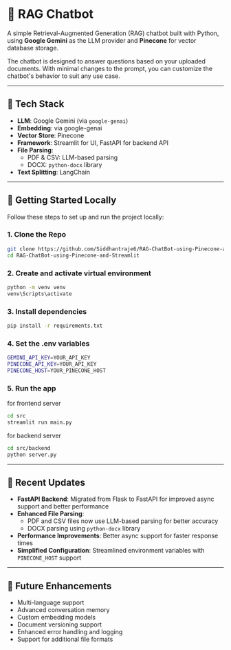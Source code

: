 # 🤖 RAG Chatbot

A simple Retrieval-Augmented Generation (RAG) chatbot built with Python, using **Google Gemini** as the LLM provider and **Pinecone** for vector database storage. 

The chatbot is designed to answer questions based on your uploaded documents. With minimal changes to the prompt, you can customize the chatbot's behavior to suit any use case.

---

## 🧠 Tech Stack

- **LLM**: Google Gemini (via `google-genai`)
- **Embedding**: via google-genai
- **Vector Store**: Pinecone
- **Framework**: Streamlit for UI, FastAPI for backend API
- **File Parsing**: 
  - PDF & CSV: LLM-based parsing
  - DOCX: `python-docx` library
- **Text Splitting**: LangChain

---

## 🚀 Getting Started Locally

Follow these steps to set up and run the project locally:

### 1. Clone the Repo
```bash
git clone https://github.com/Siddhantraje6/RAG-ChatBot-using-Pinecone-and-Streamlit.git
cd RAG-ChatBot-using-Pinecone-and-Streamlit
```

### 2. Create and activate virtual environment
```bash
python -m venv venv
venv\Scripts\activate
```

### 3. Install dependencies
```bash
pip install -r requirements.txt
```

### 4. Set the .env variables
```bash
GEMINI_API_KEY=YOUR_API_KEY
PINECONE_API_KEY=YOUR_API_KEY
PINECONE_HOST=YOUR_PINECONE_HOST
```

### 5. Run the app
for frontend server
```bash
cd src
streamlit run main.py
```
for backend server
```bash
cd src/backend
python server.py
```

---

## 🌱 Recent Updates

- **FastAPI Backend**: Migrated from Flask to FastAPI for improved async support and better performance
- **Enhanced File Parsing**:
  - PDF and CSV files now use LLM-based parsing for better accuracy
  - DOCX parsing using `python-docx` library
- **Performance Improvements**: Better async support for faster response times
- **Simplified Configuration**: Streamlined environment variables with `PINECONE_HOST` support

---

## 🔮 Future Enhancements

- Multi-language support
- Advanced conversation memory
- Custom embedding models
- Document versioning support
- Enhanced error handling and logging
- Support for additional file formats
